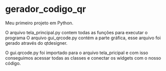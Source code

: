 # gerador_codigo_qr
Meu primeiro projeto em Python.

O arquivo tela_principal.py contem todas as funções para executar o programa
O arquivo gui_qrcode.py contém a parte gráfica, esse arquivo foi gerado através do qtdesigner. 

O gui.qrcode.py foi importado para o arquivo tela_pricipal e com isso conseguimos acessar todas as classes e conectar os widgets com o nosso código. 
